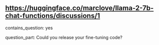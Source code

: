 ## https://huggingface.co/marclove/llama-2-7b-chat-functions/discussions/1

contains_question: yes

question_part: Could you release your fine-tuning code?